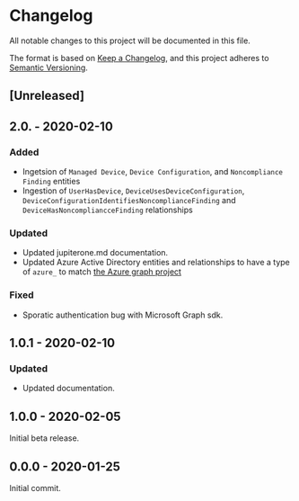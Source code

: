 # Changelog

All notable changes to this project will be documented in this file.

The format is based on [Keep a Changelog](https://keepachangelog.com/en/1.0.0/),
and this project adheres to
[Semantic Versioning](https://semver.org/spec/v2.0.0.html).

## [Unreleased]

## 2.0. - 2020-02-10

### Added

- Ingetsion of `Managed Device`, `Device Configuration`, and
  `Noncompliance Finding` entities
- Ingestion of `UserHasDevice`, `DeviceUsesDeviceConfiguration`,
  `DeviceConfigurationIdentifiesNoncomplianceFinding` and
  `DeviceHasNoncompliancceFinding` relationships

### Updated

- Updated jupiterone.md documentation.
- Updated Azure Active Directory entities and relationships to have a type of
  `azure_` to match
  [the Azure graph project](https://github.com/JupiterOne/graph-azure)

### Fixed

- Sporatic authentication bug with Microsoft Graph sdk.

## 1.0.1 - 2020-02-10

### Updated

- Updated documentation.

## 1.0.0 - 2020-02-05

Initial beta release.

## 0.0.0 - 2020-01-25

Initial commit.
